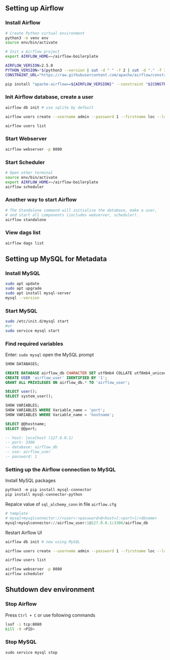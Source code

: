 ## Setting up Airflow

### Install Airflow
```Bash
# Create Python virtual environment
python3 -m venv env
source env/bin/activate

# Init a Airflow project
export AIRFLOW_HOME=~/airflow-boilerplate

AIRFLOW_VERSION=2.5.0
PYTHON_VERSION="$(python3 --version | cut -d " " -f 2 | cut -d "." -f 1-2)"
CONSTRAINT_URL="https://raw.githubusercontent.com/apache/airflow/constraints-${AIRFLOW_VERSION}/constraints-${PYTHON_VERSION}.txt"

pip install "apache-airflow==${AIRFLOW_VERSION}" --constraint "${CONSTRAINT_URL}"
```


### Init Airflow database, create a user 
```Bash
airflow db init # use sqlite by default

airflow users create --username admin --password 1 --firstname loc --lastname nguyen --role Admin --email lc.nguyendang123@gmail.com

airflow users list

```


### Start Webserver
```Bash
airflow webserver -p 8080
```


### Start Scheduler
```Bash
# Open other terminal
source env/bin/activate
export AIRFLOW_HOME=~/airflow-boilerplate
airflow scheduler
```


### Another way to start Airflow
```Bash
# The Standalone command will initialise the database, make a user,
# and start all components (includes webserver, scheduler).
airflow standalone
```


### View dags list
```Bash
airflow dags list
```


## Setting up MySQL for Metadata
### Install MySQL
```Bash
sudo apt update
sudo apt upgrade
sudo apt install mysql-server
mysql --version
```


### Start MySQL
```Bash
sudo /etc/init.d/mysql start
#or
sudo service mysql start
```


### Find required variables
Enter: `sudo mysql` open the MySQL prompt
```SQL
SHOW DATABASES;

CREATE DATABASE airflow_db CHARACTER SET utf8mb4 COLLATE utf8mb4_unicode_ci;
CREATE USER 'airflow_user' IDENTIFIED BY '1';
GRANT ALL PRIVILEGES ON airflow_db.* TO 'airflow_user';

SELECT user();
SELECT system_user();

SHOW VARIABLES;
SHOW VARIABLES WHERE Variable_name = 'port';
SHOW VARIABLES WHERE Variable_name = 'hostname';

SELECT @@hostname;
SELECT @@port;

-- host: localhost (127.0.0.1)
-- port: 3306
-- database: airflow_db
-- use: airflow_user
-- password: 1
```


### Setting up the Airflow connection to MySQL
Install MySQL packages
```powershell
python3 -m pip install mysql-connector
pip install mysql-connector-python
```


Repalce value of `sql_alchemy_conn` in file `airflow.cfg`
```python
# template
# mysql+mysqlconnector://<user>:<password>@<host>[:<port>]/<dbname>
mysql+mysqlconnector://airflow_user:1@127.0.0.1:3306/airflow_db
```


Restart Airflow UI
```bash
airflow db init # now using MySQL

airflow users create --username admin --password 1 --firstname loc --lastname nguyen --role Admin --email lc.nguyendang123@gmail.com

airflow users list

airflow webserver -p 8080
airflow scheduler
```


## Shutdown dev environment

### Stop Airflow
Press `Ctrl + C` or use following commands
```Bash
lsof -i tcp:8080
kill -9 <PID>
```


### Stop MySQL
```
sudo service mysql stop
```